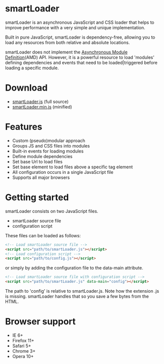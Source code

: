 smartLoader
===========

smartLoader is an asynchronous JavaScript and CSS loader that helps to improve performance with a very simple and unique implementation.

Built in pure JavaScript, smartLoader is dependency-free, allowing you to load any resources from both relative and absolute locations.

smartLoader does not implement the [Asynchronous Module Definition](https://github.com/amdjs/amdjs-api/wiki/AMD)(AMD) API. However, it is a powerful resource to load 'modules' defining dependencies and events that need to be loaded|triggered before loading a specific module. 

Download
===========

* [smartLoader.js](https://github.com/fsevilla/smartLoader/raw/master/smartLoader.js) (full source)
* [smartLoader.min.js](https://github.com/fsevilla/smartLoader/raw/master/smartLoader.min.js) (minified)

Features
===========

* Custom (pseudo)modular approach
* Groups JS and CSS files into modules
* Built-in events for loading modules
* Define module dependencies
* Set base Url to load files
* Set base element to load files above a specific tag element
* All configuration occurs in a single JavaScript file
* Supports all major browsers

Getting started
===========

smartLoader consists on two JavaScript files. 
* smartLoader source file
* configuration script

These files can be loaded as follows:
```html
<!-- Load smartLoader source file -->
<script src="path/to/smartLoader.js"></script>
<!-- Load configuration script -->
<script src="path/to/config.js"></script>
```

or simply by adding the configuration file to the data-main attribute. 

```html
<!-- Load smartLoader source file with configuration script -->
<script src="path/to/smartLoader.js" data-main="config"></script>
```

The path to 'config' is relative to smartLoader.js. Note how the extension .js is missing. smartLoader handles that so you save a few bytes from the HTML.



Browser support
===========

* IE 6+
* Firefox 11+
* Safari 5+
* Chrome 3+
* Opera 10+